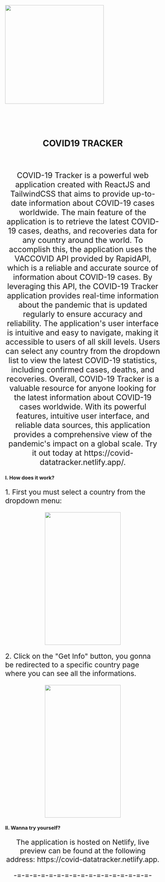<div align="center" style="display: flex; flex-direction: column;">
	<img align="center" src="https://i.ibb.co/2tDrtmw/SARS-Co-V-2-without-background.png" width="320px" height="320px"  alt="" />
	<p align="center" style="color: red; font-size: 36px; font-style: bold;"><h1>COVID19 TRACKER</h1></p>
</div>
<p align="center" style="font-size: 25px">
	COVID-19 Tracker is a powerful web application created with ReactJS and TailwindCSS that aims to provide up-to-date information about COVID-19 cases worldwide. The main feature of the application is to retrieve the latest COVID-19 cases, deaths, and recoveries data for any country around the world.
	To accomplish this, the application uses the VACCOVID API provided by RapidAPI, which is a reliable and accurate source of information about COVID-19 cases. By leveraging this API, the COVID-19 Tracker application provides real-time information about the pandemic that is updated regularly to ensure accuracy and reliability.
	The application's user interface is intuitive and easy to navigate, making it accessible to users of all skill levels. Users can select any country from the dropdown list to view the latest COVID-19 statistics, including confirmed cases, deaths, and recoveries.
	Overall, COVID-19 Tracker is a valuable resource for anyone looking for the latest information about COVID-19 cases worldwide. With its powerful features, intuitive user interface, and reliable data sources, this application provides a comprehensive view of the pandemic's impact on a global scale. Try it out today at https://covid-datatracker.netlify.app/.
</p>
	<h3>
	I. How does it work?
	</h3>
	<p style="font-size: 23px;">
	    1. First you must select a country from the dropdown menu:
	</p>
	<p align="center"><img align="center" src="https://im3.ezgif.com/tmp/ezgif-3-bfa8900e30.gif" alt="" width="70%" height="430px" /></p>
	<p style="font-size: 23px;">
	    2. Click on the "Get Info" button, you gonna be redirected to a specific country page where you can see all the informations.
	</p>
	<p align="center"><img src="https://im3.ezgif.com/tmp/ezgif-3-acffb03fe3.gif" alt="" width="70%" height="430px" /></p>
	<h3>
	II. Wanna try yourself?
	</h3>
	<p align="center" style="font-size: 23px;">
	The application is hosted on Netlify, live preview can be found at the following address: https://covid-datatracker.netlify.app.
	</p>
	<p align="center" style="font-size: 23px;">-=-=-=-=-=-=-=-=-=-=-=-=-=-=-=-=-=-</p>

